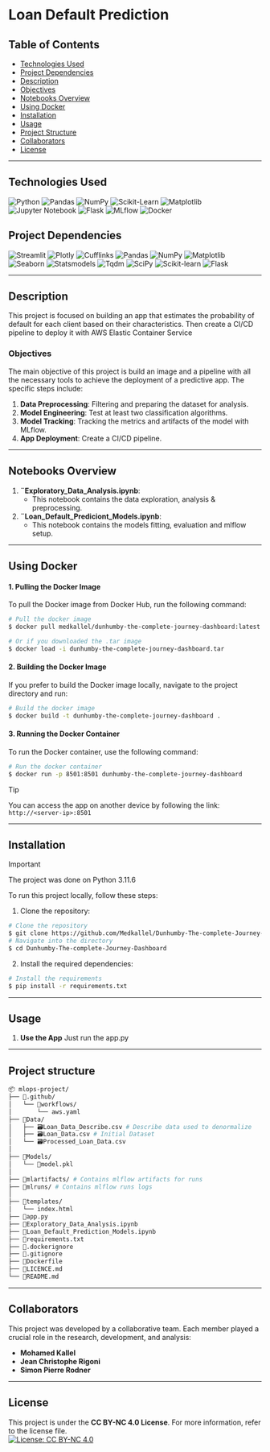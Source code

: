 # Loan Default Prediction


## Table of Contents

-   [Technologies Used](#technologies-used)
-   [Project Dependencies](#project-dependencies)
-   [Description](#description)
-   [Objectives](#objectives)
-   [Notebooks Overview](#notebooks-overview)
-   [Using Docker](#using-docker)
-   [Installation](#installation)
-   [Usage](#usage)
-   [Project Structure](#project-structure)
-   [Collaborators](#collaborators)
-   [License](#license)

---

## Technologies Used

![Python](https://img.shields.io/badge/python-3670A0?style=for-the-badge&logo=python&logoColor=ffdd54) ![Pandas](https://img.shields.io/badge/pandas-%23150458.svg?style=for-the-badge&logo=pandas&logoColor=white) ![NumPy](https://img.shields.io/badge/numpy-%23013243.svg?style=for-the-badge&logo=numpy&logoColor=white) ![Scikit-Learn](https://img.shields.io/badge/scikit--learn-%23F7931E.svg?style=for-the-badge&logo=scikit-learn&logoColor=white) ![Matplotlib](https://img.shields.io/badge/Matplotlib-%23ffffff.svg?style=for-the-badge&logo=Matplotlib&logoColor=black) ![Jupyter Notebook](https://img.shields.io/badge/jupyter-%23FA0F00.svg?style=for-the-badge&logo=jupyter&logoColor=white) ![Flask](https://img.shields.io/badge/Flask-%23000.svg?style=for-the-badge&logo=flask&logoColor=white) ![MLflow](https://img.shields.io/badge/MLflow-%230080FF.svg?style=for-the-badge&logo=mlflow&logoColor=white) ![Docker](https://img.shields.io/badge/Docker-%230db7ed.svg?style=for-the-badge&logo=docker&logoColor=white)


## Project Dependencies

![Streamlit](https://img.shields.io/badge/streamlit-v1.34.0-blue)
![Plotly](https://img.shields.io/badge/plotly-v5.22.0-blue)
![Cufflinks](https://img.shields.io/badge/cufflinks-v0.17.3-blue)
![Pandas](https://img.shields.io/badge/pandas-v2.2.1-blue)
![NumPy](https://img.shields.io/badge/numpy-v1.26.4-blue)
![Matplotlib](https://img.shields.io/badge/matplotlib-v3.8.4-blue)
![Seaborn](https://img.shields.io/badge/seaborn-v0.13.2-blue)
![Statsmodels](https://img.shields.io/badge/statsmodels-v0.14.2-blue)
![Tqdm](https://img.shields.io/badge/tqdm-v4.66.4-blue)
![SciPy](https://img.shields.io/badge/scipy-v1.13.1-blue)
![Scikit-learn](https://img.shields.io/badge/scikit--learn-v1.5.1-blue)
![Flask](https://img.shields.io/badge/flask-v2.1.1-blue)


---

## Description
This project is focused on building an app that estimates the probability of default for each client based on their characteristics. Then create a CI/CD pipeline to deploy it with AWS Elastic Container Service

### Objectives
The main objective of this project is build an image and a pipeline with all the necessary tools to achieve the deployment of a predictive app. The specific steps include:

1. **Data Preprocessing**: Filtering and preparing the dataset for analysis.
2. **Model Engineering**: Test at least two classification algorithms.
3. **Model Tracking**: Tracking the metrics and artifacts of the model with MLflow.
4. **App Deployment**: Create a CI/CD pipeline.

---
## Notebooks Overview

1. **¨Exploratory_Data_Analysis.ipynb**:
   - This notebook contains the data exploration, analysis & preprocessing.
2. **¨Loan_Default_Prediciont_Models.ipynb**:
   - This notebook contains the models fitting, evaluation and mlflow setup.
---
## Using Docker
#### 1. Pulling the Docker Image
To pull the Docker image from Docker Hub, run the following command:
```sh
# Pull the docker image
$ docker pull medkallel/dunhumby-the-complete-journey-dashboard:latest

# Or if you downloaded the .tar image
$ docker load -i dunhumby-the-complete-journey-dashboard.tar
```
#### 2. Building the Docker Image
If you prefer to build the Docker image locally, navigate to the project directory and run:

```sh
# Build the docker image
$ docker build -t dunhumby-the-complete-journey-dashboard .
```
#### 3. Running the Docker Container
To run the Docker container, use the following command:
```sh
# Run the docker container
$ docker run -p 8501:8501 dunhumby-the-complete-journey-dashboard
```
> [!TIP] 
> You can access the app on another device by following the link: ```http://<server-ip>:8501```
---
## Installation

> [!IMPORTANT]
> The project was done on Python 3.11.6

To run this project locally, follow these steps:

1. Clone the repository:
```sh
# Clone the repository
$ git clone https://github.com/Medkallel/Dunhumby-The-complete-Journey-Dashboard
# Navigate into the directory
$ cd Dunhumby-The-complete-Journey-Dashboard
```
2. Install the required dependencies:
```sh
# Install the requirements
$ pip install -r requirements.txt
```
---
## Usage 

1. **Use the App** Just run the app.py
---
## Project structure
```sh
📦 mlops-project/
├── 📁.github/
│   └── 📁workflows/
│       └── aws.yaml
├── 📁Data/
│   ├── 🗃️Loan_Data_Describe.csv # Describe data used to denormalize
│   ├── 🗃️Loan_Data.csv # Initial Dataset
│   └── 🗃️Processed_Loan_Data.csv 
│ 
├── 📁Models/
│   └── 🤖model.pkl
│
├── 📁mlartifacts/ # Contains mlflow artifacts for runs
├── 📁mlruns/ # Contains mlflow runs logs
│ 
├── 📁templates/
│   └── index.html
├── 🐍app.py
├── 📓Exploratory_Data_Analysis.ipynb
├── 📓Loan_Default_Prediction_Models.ipynb
├── 📄requirements.txt
├── 📄.dockerignore
├── 📄.gitignore
├── 📄Dockerfile
├── 📄LICENCE.md
└── 📄README.md
```

---


## Collaborators

This project was developed by a collaborative team. Each member played a crucial role in the research, development, and analysis:

- **Mohamed Kallel**
- **Jean Christophe Rigoni**
- **Simon Pierre Rodner**
---



## License
This project is under the **CC BY-NC 4.0 License**. For more information, refer to the license file. <br/>
[![License: CC BY-NC 4.0](https://img.shields.io/badge/License-CC%20BY--NC%204.0-lightgrey.svg)](https://creativecommons.org/licenses/by-nc/4.0/)

